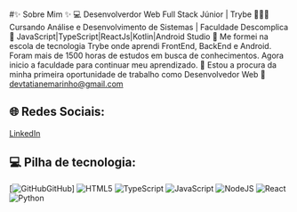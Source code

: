 #✨ Sobre Mim ✨
💻 Desenvolverdor Web Full Stack Júnior | Trybe
👩🏼‍💻 Cursando Análise e Desenvolvimento de Sistemas | Faculdade Descomplica
💎 JavaScript|TypeScript|ReactJs|Kotlin|Android Studio
💬 Me formei na escola de tecnologia Trybe onde aprendi FrontEnd, BackEnd e Android.
Foram mais de 1500 horas de estudos em busca de conhecimentos. Agora inicio a faculdade para continuar meu aprendizado.
📡 Estou a procura da minha primeira oportunidade de trabalho como Desenvolvedor Web
📧 [devtatianemarinho@gmail.com](mailto:devtatianemarinho@gmail.com)

## 🌐 Redes Sociais:
[LinkedIn](https://www.linkedin.com/in/seu_usuario)

## 💻 Pilha de tecnologia:
[![GitHub](https://img.icons8.com/?size=100&id=WCL5hPLvhUjQ&format=png&color=000000)GitHub]
![HTML5](https://img.icons8.com/?size=100&id=20909&format=png&color=000000)
![TypeScript](https://img.icons8.com/color/48/000000/typescript.png)
![JavaScript](https://img.icons8.com/color/48/000000/javascript.png)
![NodeJS](https://img.icons8.com/color/48/000000/nodejs.png)
![React](https://img.icons8.com/color/48/000000/react-native.png)
![Python](https://img.icons8.com/color/48/000000/python.png)
